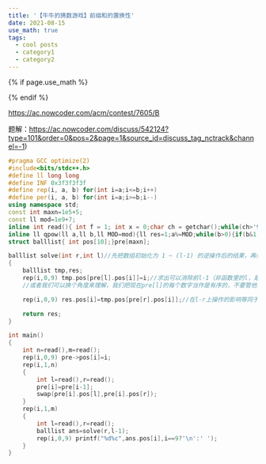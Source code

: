 ```yaml
---
title: '【牛牛的猜数游戏】前缀和的置换性'
date: 2021-08-15
use_math: true
tags:
  - cool posts
  - category1
  - category2
---
```

{% if page.use_math %}  
<script type="text/javascript" id="MathJax-script" async  
  src="https://cdn.jsdelivr.net/npm/mathjax@3/es5/tex-mml-chtml.js">  
</script>  
<script>  
  MathJax = {  
    tex: {  
      inlineMath: [['$', '$'], ['\\(', '\\)']],  
      displayMath: [['$$', '$$'], ['\\[', '\\]']],  
      processEscapes: true  
    }  
  };  
</script>  
{% endif %}

https://ac.nowcoder.com/acm/contest/7605/B 

题解：https://ac.nowcoder.com/discuss/542124?type=101&order=0&pos=2&page=1&source_id=discuss_tag_nctrack&channel=-1)

```cpp 
#pragma GCC optimize(2)
#include<bits/stdc++.h>
#define ll long long
#define INF 0x3f3f3f3f
#define rep(i, a, b) for(int i=a;i<=b;i++)
#define per(i, a, b) for(int i=a;i>=b;i--)
using namespace std;
const int maxn=1e5+5;
const ll mod=1e9+7;
inline int read(){ int f = 1; int x = 0;char ch = getchar();while(ch>'9'||ch<'0') {if(ch=='-') f=-1; ch = getchar();}while(ch>='0'&&ch<='9') x = (x<<3) + (x<<1) + ch - '0',  ch = getchar();return x*f; }
inline ll qpow(ll a,ll b,ll MOD=mod){ll res=1;a%=MOD;while(b>0){if(b&1)res=res*a%MOD;a=a*a%MOD;b>>=1;}return res;}
struct balllist{ int pos[10];}pre[maxn];

balllist solve(int r,int l)//先把数组初始化为 1 ~ (l-1) 的逆操作后的结果，再做一次 1 ~ r 的操作就行了
{
    balllist tmp,res;
    rep(i,0,9) tmp.pos[pre[l].pos[i]]=i;//求出可以消除前l-1（非函数里的l，是传参的l）次影响的序列，其实是在做逆操作。 得到的序列经过l-1次操作得到的序列就是0到i，换句话说，我要是改成 rep(i,0,9) tmp.pos[pre[l].pos[i]]=pre[l].pos[i]，操作后得到的就是原序列，等于号后面的决定了最终状态
    //或者我们可以换个角度来理解，我们把现在pre[l]的每个数字当作是有序的，不要管他本身数字是什么，就假设它是0-9排列的数字，那我们对其进行逆操作之后，再正操作，得到的就是0-9的有序序列

    rep(i,0,9) res.pos[i]=tmp.pos[pre[r].pos[i]];//在l-r上操作的影响等同于在tmp序列上做一次1-r的操作，代码实现原因同上

    return res;
}

int main()
{
    int n=read(),m=read();
    rep(i,0,9) pre->pos[i]=i;
    rep(i,1,n)
    {
        int l=read(),r=read();
        pre[i]=pre[i-1];
        swap(pre[i].pos[l],pre[i].pos[r]);
    }
    rep(i,1,m)
    {
        int l=read(),r=read();
        balllist ans=solve(r,l-1);
        rep(i,0,9) printf("%d%c",ans.pos[i],i==9?'\n':' ');
    }
}
```
